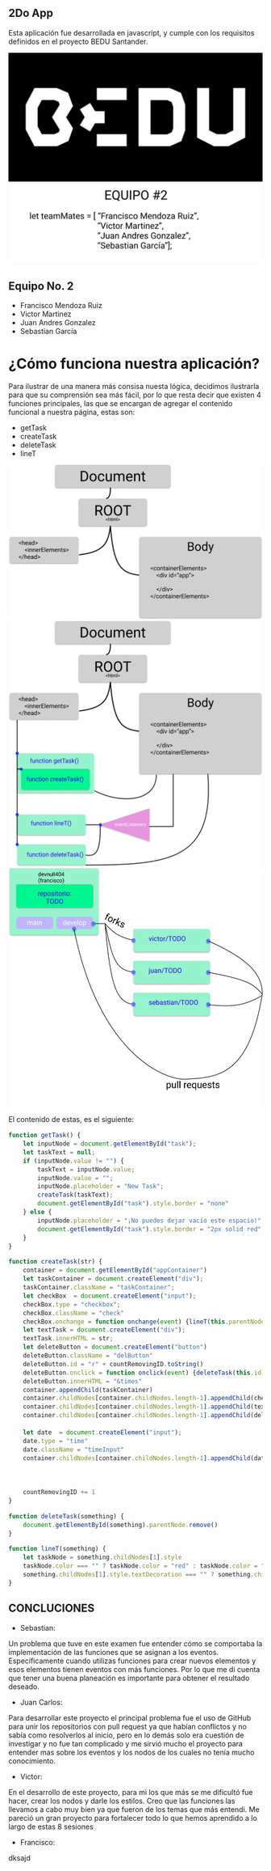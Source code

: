 ## 2Do App
Esta aplicación fue desarrollada en javascript, y cumple con los requisitos definidos en el proyecto BEDU Santander.

![alt text](https://github.com/devnull404/TODO/blob/develop/assets/doc/PORTADABEDU.SVG)

## Equipo No. 2
- Francisco Mendoza Ruiz
- Victor Martinez
- Juan Andres Gonzalez
- Sebastian García

# ¿Cómo funciona nuestra aplicación?
Para ilustrar de una manera más consisa nuesta lógica, decidimos ilustrarla para que su comprensión sea más fácil, por lo que resta decir que existen 4 funciones principales, las que se encargan de agregar el contenido funcional a nuestra página, estas son:

- getTask
- createTask
- deleteTask
- lineT

![alt text](https://github.com/devnull404/TODO/blob/develop/assets/doc/BEDU1.png)
![alt text](https://github.com/devnull404/TODO/blob/develop/assets/doc/BEDU2.png)
![alt text](https://github.com/devnull404/TODO/blob/develop/assets/doc/GITHUBBEDU.png)

El contenido de estas, es el siguiente:

``` javascript
function getTask() {
    let inputNode = document.getElementById("task");
    let taskText = null;
    if (inputNode.value != "") {
        taskText = inputNode.value;
        inputNode.value = "";
        inputNode.placeholder = "New Task";
        createTask(taskText);
        document.getElementById("task").style.border = "none"
    } else {
        inputNode.placeholder = "¡No puedes dejar vacío este espacio!";
        document.getElementById("task").style.border = "2px solid red"
    }
}
```

``` javascript
function createTask(str) {
    container = document.getElementById("appContainer")
    let taskContainer = document.createElement("div");
    taskContainer.className = "taskContainer";
    let checkBox  = document.createElement("input");
    checkBox.type = "checkbox";
    checkBox.className = "check"
    checkBox.onchange = function onchange(event) {lineT(this.parentNode)}
    let textTask = document.createElement("div");
    textTask.innerHTML = str;
    let deleteButton = document.createElement("button")
    deleteButton.className = "delButton"
    deleteButton.id = "r" + countRemovingID.toString()
    deleteButton.onclick = function onclick(event) {deleteTask(this.id)}
    deleteButton.innerHTML = "&times"
    container.appendChild(taskContainer)
    container.childNodes[container.childNodes.length-1].appendChild(checkBox)
    container.childNodes[container.childNodes.length-1].appendChild(textTask)
    container.childNodes[container.childNodes.length-1].appendChild(deleteButton)

    let date  = document.createElement("input");
    date.type = "time"
    date.className = "timeInput"
    container.childNodes[container.childNodes.length-1].appendChild(date)



    countRemovingID += 1
}
```

``` javascript
function deleteTask(something) {
    document.getElementById(something).parentNode.remove()
}
```

``` javascript
function lineT(something) {
    let taskNode = something.childNodes[1].style
    taskNode.color === "" ? taskNode.color = "red" : taskNode.color = ""
    something.childNodes[1].style.textDecoration === "" ? something.childNodes[1].style.textDecoration = "line-through" : something.childNodes[1].style.textDecoration = ""
}
```



## CONCLUCIONES

- Sebastian:

 Un problema que tuve en este examen fue entender cómo se comportaba la implementación de las funciones que se asignan a los eventos. Específicamente cuando utilizas funciones para crear nuevos elementos y esos elementos tienen eventos con más funciones. Por lo que me di cuenta que tener una buena planeación es importante para obtener el resultado deseado.

 - Juan Carlos:

 Para desarrollar este proyecto el principal problema fue el uso de GitHub para unir los repositorios con pull request ya que habían conflictos y no sabía como resolverlos al inicio, pero en lo demás solo era cuestión de investigar y no fue tan complicado y me sirvió mucho el proyecto para entender mas sobre los eventos y los nodos de los cuales no tenía mucho conocimiento.

 - Victor:

 En el desarrollo de este proyecto, para mi los que más  se me dificultó fue hacer, crear los nodos y darle los estilos. Creo que las funciones las llevamos a cabo muy bien ya que fueron de los temas que más entendi. Me pareció un gran proyecto para fortalecer todo lo que hemos aprendido a lo largo de estas 8  sesiones

 - Francisco:

 dksajd
